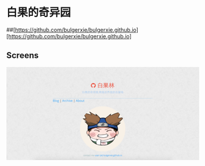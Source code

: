 # 白果的奇异园

##[https://github.com/bulgerxie/bulgerxie.github.io][https://github.com/bulgerxie/bulgerxie.github.io]

## Screens

![](screenshots/screenshots.png)
